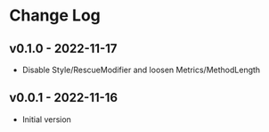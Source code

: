 Change Log
========================================

v0.1.0 - 2022-11-17
----------------------------------------

- Disable Style/RescueModifier and loosen Metrics/MethodLength


v0.0.1 - 2022-11-16
----------------------------------------

- Initial version


